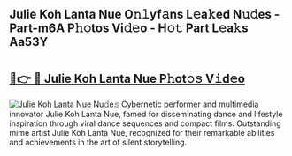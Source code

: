 ## Julie Koh Lanta Nue O𝚗𝚕yf𝚊ns L𝚎a𝚔ed N𝚞𝚍es - Part-m6A P𝚑𝚘tos Vi𝚍𝚎o - H𝚘𝚝 Part L𝚎a𝚔s Aa53Y

# <h2><a href="http://kf7utt.oniu.top/?m=Julie+Koh+Lanta+Nue">🔗👉 🔴 Julie Koh Lanta Nue P𝚑ot𝚘𝚜 V𝚒d𝚎o</a></h2>

[![Julie Koh Lanta Nue Nu𝚍e𝚜](https://i.imgur.com/0qMVB7G.gif)](http://kf7utt.oniu.top/?m=Julie+Koh+Lanta+Nue)
Cybernetic performer and multimedia innovator Julie Koh Lanta Nue, famed for disseminating dance and lifestyle inspiration through viral dance sequences and compact films. Outstanding mime artist Julie Koh Lanta Nue, recognized for their remarkable abilities and achievements in the art of silent storytelling.  
